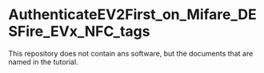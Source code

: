 # AuthenticateEV2First_on_Mifare_DESFire_EVx_NFC_tags
This repository does not contain ans software, but the documents that are named in the tutorial.
